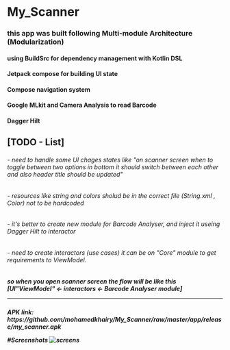 # My_Scanner
<h3> this app was built following Multi-module Architecture (Modularization) 
<h4> using BuildSrc for dependency management with Kotlin DSL
<h4> Jetpack compose for building UI state
<h4> Compose navigation system
<h4> Google MLkit and Camera Analysis to read Barcode
<h4> Dagger Hilt


<h2> [TODO - List] 
<h6>- need to handle some UI chages states 
  like "on scanner screen when to toggle between two options in bottom it should switch between each other and also header title should be updated"
  
<h6>- resources like string and colors sholud be in the correct file (String.xml , Color) not to be hardcoded

<h6>- it's better to create new module for Barcode Analyser, and inject it useing Dagger Hilt to interactor

<h6>- need to create interactors (use cases) it can be on "Core" module to get requirements to ViewModel.
    <h5> so when you open scanner screen the flow will be like this [UI"ViewModel" <- interactors <- Barcode Analyser module]


*********************************

<h5> APK link: https://github.com/mohamedkhairy/My_Scanner/raw/master/app/release/my_scanner.apk

#Screenshots
![screens](https://user-images.githubusercontent.com/8893078/231925468-c7d0acba-49f4-4961-84b8-bb3aa33802f4.png)

